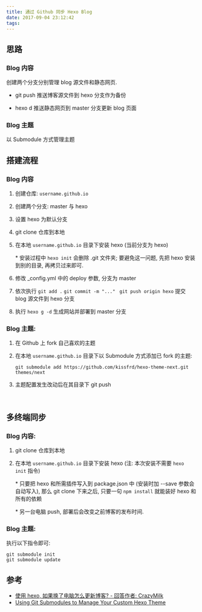 ```yaml
---
title: 通过 Github 同步 Hexo Blog
date: 2017-09-04 23:12:42
tags:
---
```


## 思路

### Blog 内容

创建两个分支分别管理 blog 源文件和静态网页.

* git push 推送博客源文件到 hexo 分支作为备份


* hexo d 推送静态网页到 master 分支更新 blog 页面

### Blog 主题

以 Submodule 方式管理主题

## 搭建流程

### Blog 内容

1. 创建仓库: `username.github.io`

2. 创建两个分支: master 与 hexo

3. 设置 hexo 为默认分支

4. git clone 仓库到本地

5. 在本地 `username.github.io` 目录下安装 hexo (当前分支为 hexo)

   \* 安装过程中 `hexo init` 会删除 .git 文件夹; 要避免这一问题, 先把 hexo 安装到别的目录, 再拷贝过来即可.

6. 修改 \_config.yml 中的 deploy 参数, 分支为 master

7. 依次执行 `git add .` `git commit -m "..." ` `git push origin hexo` 提交 blog 源文件到 hexo 分支

8. 执行 `hexo g -d` 生成网站并部署到 master 分支

### Blog 主题:

1. 在 Github 上 fork 自己喜欢的主题

2. 在本地 `username.github.io` 目录下以 Submodule 方式添加已 fork 的主题:

   ```
   git submodule add https://github.com/kissfrd/hexo-theme-next.git themes/next
   ```

3. 主题配置发生改动后在其目录下 git push

   ​

## 多终端同步

### Blog 内容:

1. git clone 仓库到本地

2. 在本地 `username.github.io` 目录下安装 hexo (注: 本次安装不需要 `hexo init` 指令)

   \* 只要把 hexo 和所需插件写入到 package.json 中 (安装时加 --save 参数会自动写入), 那么 git clone 下来之后, 只要一句 `npm install` 就能装好 hexo 和所有的依赖

   \* 另一台电脑 push, 部署后会改变之前博客的发布时间.

### Blog 主题:

执行以下指令即可:

```
git submodule init
git submodule update
```



## 参考

- [使用 hexo, 如果换了电脑怎么更新博客? - 回答作者: CrazyMilk](https://zhihu.com/question/21193762/answer/79109280)
- [Using Git Submodules to Manage Your Custom Hexo Theme](http://jr0cket.co.uk/hexo/using-git-submodules-for-custom-hexo-theme.html)

